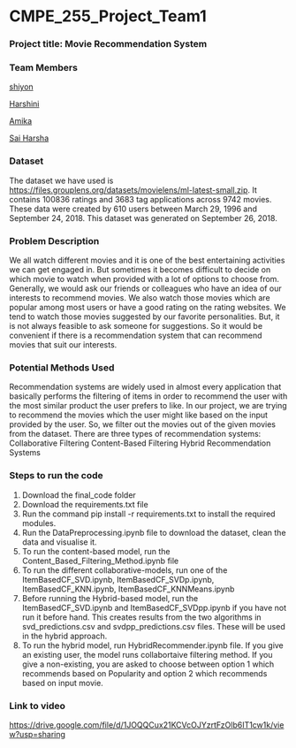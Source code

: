 # CMPE_255_Project_Team1
### Project title: Movie Recommendation System ###
### __Team Members__ ###

[shiyon](https://github.com/shiyonkuriank)

[Harshini](https://github.com/HarshiniKomali)

[Amika](https://github.com/AmikaMehta123)

[Sai Harsha](https://github.com/sreeharsha-glitch)
### Dataset ###
The dataset we have used is https://files.grouplens.org/datasets/movielens/ml-latest-small.zip. It contains 100836 ratings and 3683 tag applications across 9742 movies. These data were created by 610 users between March 29, 1996 and September 24, 2018. This dataset was generated on September 26, 2018.
### Problem Description ###
We all watch different movies and it is one of the best entertaining activities we can get engaged in. But sometimes it becomes difficult to decide on which movie to watch when provided with a lot of options to choose from. Generally, we would ask our friends or colleagues who have an idea of our interests to recommend movies. We also watch those movies which are popular among most users or have a good rating on the rating websites. We tend to watch those movies suggested by our favorite personalities. But, it is not always feasible to ask someone for suggestions. So it would be convenient if there is a recommendation system that can recommend movies that suit our interests.
### Potential Methods Used ###
Recommendation systems are widely used in almost every application that basically performs the filtering of items in order to recommend the user with the most similar product the user prefers to like. In our project, we are trying to recommend the movies which the user might like based on the input provided by the user. So, we filter out the movies out of the given movies from the dataset. 
There are three types of recommendation systems:
Collaborative Filtering
Content-Based Filtering
Hybrid Recommendation Systems
### Steps to run the code
1. Download the final_code folder
2. Download the requirements.txt file
3. Run the command pip install -r requirements.txt to install the required modules.
4. Run the DataPreprocessing.ipynb file to download the dataset, clean the data and visualise it.
5. To run the content-based model, run the Content_Based_Filtering_Method.ipynb file
6. To run the different collaborative-models, run one of the ItemBasedCF_SVD.ipynb, ItemBasedCF_SVDp.ipynb, ItemBasedCF_KNN.ipynb, ItemBasedCF_KNNMeans.ipynb
7. Before running the Hybrid-based model, run the ItemBasedCF_SVD.ipynb and ItemBasedCF_SVDpp.ipynb if you have not run it before hand. This creates results from the two algorithms in svd_predictions.csv and svdpp_predictions.csv files. These will be used in the hybrid approach.
8. To run the hybrid model, run HybridRecommender.ipynb file. If you give an existing user, the model runs collabortaive filtering method. If you give a non-existing, you are asked to choose between option 1 which recommends based on Popularity and option 2 which recommends based on input movie.
### Link to video
https://drive.google.com/file/d/1JOQQCux21KCVcOJYzrtFzOlb6IT1cw1k/view?usp=sharing


